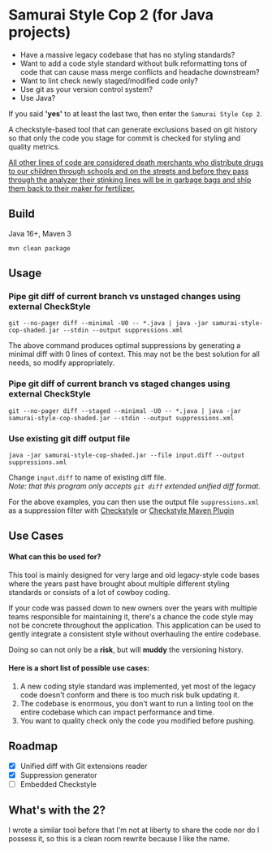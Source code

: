 # Samurai Style Cop 2 (for Java projects)
- Have a massive legacy codebase that has no styling standards?  
- Want to add a code style standard without bulk reformatting tons of code that can cause mass merge conflicts and headache downstream?  
- Want to lint check newly staged/modified code only?  
- Use git as your version control system?
- Use Java?

If you said **'yes'** to at least the last two, then enter the `Samurai Style Cop 2`.  

A checkstyle-based tool that can generate exclusions based on git history so that only the code you stage for commit is checked for styling and quality metrics.  

[All other lines of code are considered death merchants who distribute drugs to our children through schools and on the streets and before they pass through the analyzer their stinking lines will be in garbage bags and ship them back to their maker for fertilizer.](https://www.youtube.com/watch?v=y0IBhUoPlfM)

## Build
Java 16+, Maven 3
```shell
mvn clean package
```

## Usage

### Pipe git diff of current branch vs unstaged changes using external CheckStyle
```shell
git --no-pager diff --minimal -U0 -- *.java | java -jar samurai-style-cop-shaded.jar --stdin --output suppressions.xml
```
The above command produces optimal suppressions by generating a minimal diff with 0 lines of context. This may not be the best solution
for all needs, so modify appropriately.

### Pipe git diff of current branch vs staged changes using external CheckStyle
```shell
git --no-pager diff --staged --minimal -U0 -- *.java | java -jar samurai-style-cop-shaded.jar --stdin --output suppressions.xml
```

### Use existing git diff output file
```shell
java -jar samurai-style-cop-shaded.jar --file input.diff --output suppressions.xml
```
Change `input.diff` to name of existing diff file.  
*Note: that this program only accepts `git diff` extended unified diff format.*

For the above examples, you can then use the output file `suppressions.xml` as a suppression filter with [Checkstyle](https://checkstyle.sourceforge.io/config_filters.html#SuppressionFilter) or [Checkstyle Maven Plugin](https://maven.apache.org/plugins/maven-checkstyle-plugin/examples/suppressions-filter.html) 

## Use Cases

#### What can this be used for?  

This tool is mainly designed for very large and old legacy-style code bases where the years past have brought about multiple different styling standards or consists of a lot of cowboy coding.

If your code was passed down to new owners over the years with multiple teams responsible for maintaining it, there's a chance the code style may not be concrete throughout the application. This application can be used to gently integrate a consistent style without overhauling the entire codebase.  

Doing so can not only be a **risk**, but will **muddy** the versioning history. 

#### Here is a short list of possible use cases:
1. A new coding style standard was implemented, yet most of the legacy code doesn't conform and there is too much risk bulk updating it.
2. The codebase is enormous, you don't want to run a linting tool on the entire codebase which can impact performance and time.
3. You want to quality check only the code you modified before pushing.

## Roadmap
- [x] Unified diff with Git extensions reader
- [x] Suppression generator 
- [ ] Embedded Checkstyle

## What's with the 2?
I wrote a similar tool before that I'm not at liberty to share the code nor do I possess it, so this is a clean room rewrite because I like the name.